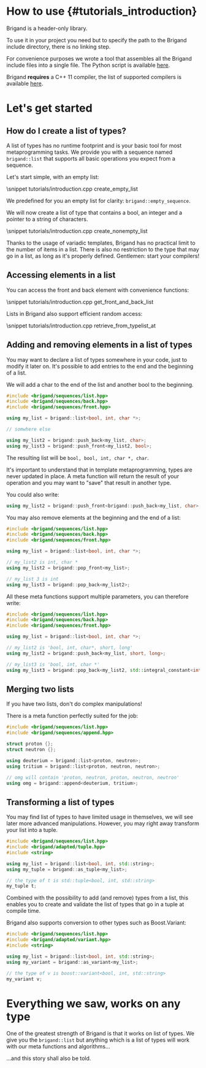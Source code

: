 
# How to use {#tutorials_introduction}

Brigand is a header-only library.

To use it in your project you need but to specify the path to the Brigand
include directory, there is no linking step.

For convenience purposes we wrote a tool that assembles all the Brigand include
files into a single file. The Python script is available
[here](https://github.com/edouarda/brigand/blob/master/script/embed.py).

Brigand **requires** a C++ 11 compiler, the list of supported compilers is
available [here](index.html#brigand_compatibility).

# Let's get started

## How do I create a list of types?

A list of types has no runtime footprint and is your basic tool for most
metaprogramming tasks. We provide you with a sequence named `brigand::list`
that supports all basic operations you expect from a sequence.

Let's start simple, with an empty list:

\snippet tutorials/introduction.cpp create_empty_list

We predefined for you an empty list for clarity: `brigand::empty_sequence`.

We will now create a list of type that contains a bool, an integer and a pointer
to a string of characters.

\snippet tutorials/introduction.cpp create_nonempty_list

Thanks to the usage of variadic templates, Brigand has no practical limit to
the number of items in a list. There is also no restriction to the type that
may go in a list, as long as it's properly defined. Gentlemen: start your
compilers!

## Accessing elements in a list

You can access the front and back element with convenience functions:

\snippet tutorials/introduction.cpp get_front_and_back_list

Lists in Brigand also support efficient random access:

\snippet tutorials/introduction.cpp retrieve_from_typelist_at

## Adding and removing elements in a list of types

You may want to declare a list of types somewhere in your code, just to modify
it later on. It's possible to add entries to the end and the beginning of a
list.

We will add a char to the end of the list and another bool to the beginning.

```cpp
#include <brigand/sequences/list.hpp>
#include <brigand/sequences/back.hpp>
#include <brigand/sequences/front.hpp>

using my_list = brigand::list<bool, int, char *>;

// somwhere else

using my_list2 = brigand::push_back<my_list, char>;
using my_list3 = brigand::push_front<my_list2, bool>;
```

The resulting list will be `bool, bool, int, char *, char`.

It's important to understand that in template metaprogramming, types are never
updated in place. A meta function will return the result of your operation and
you may want to "save" that result in another type.

You could also write:

```cpp
using my_list2 = brigand::push_front<brigand::push_back<my_list, char>, bool>;
```

You may also remove elements at the beginning and the end of a list:

```cpp
#include <brigand/sequences/list.hpp>
#include <brigand/sequences/back.hpp>
#include <brigand/sequences/front.hpp>

using my_list = brigand::list<bool, int, char *>;

// my_list2 is int, char *
using my_list2 = brigand::pop_front<my_list>;

// my_list 3 is int
using my_list3 = brigand::pop_back<my_list2>;
```

All these meta functions support multiple parameters, you can therefore write:

```cpp
#include <brigand/sequences/list.hpp>
#include <brigand/sequences/back.hpp>
#include <brigand/sequences/front.hpp>

using my_list = brigand::list<bool, int, char *>;

// my_list2 is 'bool, int, char*, short, long'
using my_list2 = brigand::push_back<my_list, short, long>;

// my_list3 is 'bool, int, char *'
using my_list3 = brigand::pop_back<my_list2, std::integral_constant<int, 2>>;
```

## Merging two lists

If you have two lists, don't do complex manipulations! 

There is a meta function perfectly suited for the job:

```cpp
#include <brigand/sequences/list.hpp>
#include <brigand/sequences/append.hpp>

struct proton {};
struct neutron {};

using deuterium = brigand::list<proton, neutron>;
using tritium = brigand::list<proton, neutron, neutron>;

// omg will contain 'proton, neutron, proton, neutron, neutron'
using omg = brigand::append<deuterium, tritium>;
```

## Transforming a list of types

You may find list of types to have limited usage in themselves, we will see
later more advanced manipulations. However, you may right away transform your
list into a tuple.

```cpp
#include <brigand/sequences/list.hpp>
#include <brigand/adapted/tuple.hpp>
#include <string>

using my_list = brigand::list<bool, int, std::string>;
using my_tuple = brigand::as_tuple<my_list>;

// the type of t is std::tuple<bool, int, std::string>
my_tuple t;
```

Combined with the possibility to add (and remove) types from a list, this
enables you to create and validate the list of types that go in a tuple at
compile time.

Brigand also supports conversion to other types such as Boost.Variant:

```cpp
#include <brigand/sequences/list.hpp>
#include <brigand/adapted/variant.hpp>
#include <string>

using my_list = brigand::list<bool, int, std::string>;
using my_variant = brigand::as_variant<my_list>;

// the type of v is boost::variant<bool, int, std::string>
my_variant v;
```

# Everything we saw, works on any type

One of the greatest strength of Brigand is that it works on list of types. We
give you the `brigand::list` but anything which is a list of types will
work with our meta functions and algorithms...

...and this story shall also be told.

